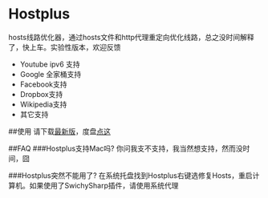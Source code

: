 # Hostplus
hosts线路优化器，通过hosts文件和http代理重定向优化线路，总之没时间解释了，快上车。实验性版本，欢迎反馈

*   Youtube ipv6 支持
*   Google 全家桶支持
*   Facebook支持
*   Dropbox支持
*   Wikipedia支持
*   其它支持

##使用
请下载[最新版](https://github.com/banben/Hostplus/releases)，度盘[点这](http://pan.baidu.com/s/1pLeVSeB)

##FAQ
###Hostplus支持Mac吗?
你问我支不支持，我当然想支持，然而没时间，囧

###Hostplus突然不能用了?
在系统托盘找到Hostplus右键选修复Hosts，重启计算机。如果使用了SwichySharp插件，请使用系统代理
